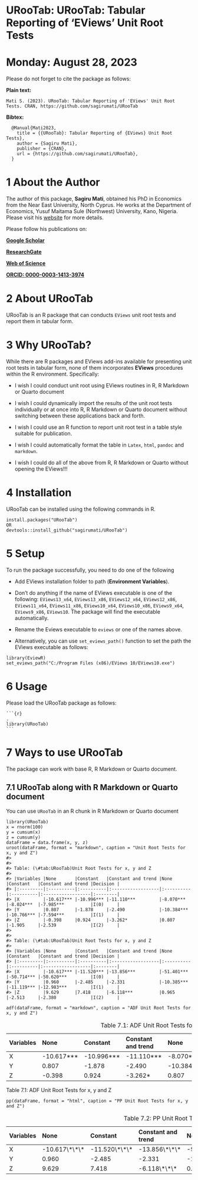 # URooTab: URooTab: Tabular Reporting of ‘EViews’ Unit Root Tests

# Monday: August 28, 2023

<!-- <img src="inst/figures/URooTab.png" align="right" width="120" /> -->

<!-- badges: start -->
<!-- [![CRAN_Status_Badge](https://www.r-pkg.org/badges/version/URooTab)](https://cran.r-project.org/package=URooTab) -->
<!-- [![CRAN_Status_Badge](https://cranlogs.r-pkg.org/badges/grand-total/URooTab?color=49C31B)](https://cranlogs.r-pkg.org/badges/grand-total/URooTab?color=49C31B) -->
<!-- [![](https://cranlogs.r-pkg.org/badges/URooTab?color=49C31B)](https://cranlogs.r-pkg.org/badges/URooTab?color=49C31B) -->
<!-- [![R-CMD-check](https://github.com/sagirumati/URooTab/actions/workflows/check-standard.yaml/badge.svg)](https://github.com/sagirumati/URooTab/actions/workflows/check-standard.yaml) -->
<!-- badges: end -->

Please do not forget to cite the package as follows:

**Plain text:**

    Mati S. (2023). URooTab: Tabular Reporting of 'EViews' Unit Root Tests. CRAN, https://github.com/sagirumati/URooTab

**Bibtex:**

      @Manual{Mati2023,
        title = {{URooTab}: Tabular Reporting of {EViews} Unit Root Tests},
        author = {Sagiru Mati},
        publisher = {CRAN},
        url = {https://github.com/sagirumati/URooTab},
      }

# 1 About the Author

The author of this package, **Sagiru Mati**, obtained his PhD in
Economics from the Near East University, North Cyprus. He works at the
Department of Economics, Yusuf Maitama Sule (Northwest) University,
Kano, Nigeria. Please visit his [website](https://smati.com.ng) for more
details.

Please follow his publications on:

[**Google
Scholar**](https://scholar.google.com/citations?user=odEp1eIAAAAJ&hl=en&oi=ao)

[**ResearchGate**](https://www.researchgate.net/profile/Sagiru-Mati-2)

[**Web of
Science**](https://www.webofscience.com/wos/author/record/P-3408-2017)

[**ORCID: 0000-0003-1413-3974**](https://orcid.org/0000-0003-1413-3974)

# 2 About URooTab

URooTab is an R package that can conducts `EViews` unit root tests and
report them in tabular form.

# 3 Why URooTab?

While there are R packages and EViews add-ins available for presenting
unit root tests in tabular form, none of them incorporates **EViews**
procedures within the R environment. Specifically:

-   I wish I could conduct unit root using EViews routines in R, R
    Markdown or Quarto document

-   I wish I could dynamically import the results of the unit root tests
    individually or at once into R, R Markdown or Quarto document
    without switching between these applications back and forth.

-   I wish I could use an R function to report unit root test in a table
    style suitable for publication.

-   I wish I could automatically format the table in `Latex`, `html`,
    `pandoc` and `markdown`.

-   I wish I could do all of the above from R, R Markdown or Quarto
    without opening the EViews!!!

# 4 Installation

URooTab can be installed using the following commands in R.

    install.packages("URooTab")
    OR
    devtools::install_github("sagirumati/URooTab")

# 5 Setup

To run the package successfully, you need to do one of the following

-   Add EViews installation folder to path (**Environment Variables**).

-   Don’t do anything if the name of EViews executable is one of the
    following: `EViews13_x64`, `EViews13_x86`, `EViews12_x64`,
    `EViews12_x86`, `EViews11_x64`, `EViews11_x86`, `EViews10_x64`,
    `EViews10_x86`, `EViews9_x64`, `EViews9_x86`, `EViews10`. The
    package will find the executable automatically.

-   Rename the Eviews executable to `eviews` or one of the names above.

-   Alternatively, you can use `set_eviews_path()` function to set the
    path the EViews executable as follows:

<!-- -->

    library(EviewR)
    set_eviews_path("C:/Program Files (x86)/EViews 10/EViews10.exe")

# 6 Usage

Please load the URooTab package as follows:

    ```{r}                                                                .
    library(URooTab)
    ```

# 7 Ways to use URooTab

The package can work with base R, R Markdown or Quarto document.

## 7.1 URooTab along with R Markdown or Quarto document

You can use `URooTab` in an R chunk in R Markdown or Quarto document

    library(URooTab)
    x = rnorm(100)
    y = cumsum(x)
    z = cumsum(y)
    dataFrame = data.frame(x, y, z)
    uroot(dataFrame, format = "markdown", caption = "Unit Root Tests for x, y and Z")
    #> 
    #> 
    #> Table: (\#tab:URooTab)Unit Root Tests for x, y and Z
    #> 
    #> |Variables |None       |Constant   |Constant and trend |None       |Constant   |Constant and trend |Decision |
    #> |:---------|:----------|:----------|:------------------|:----------|:----------|:------------------|:--------|
    #> |X         |-10.617*** |-10.996*** |-11.110***         |-8.070***  |-8.024***  |-7.985***          |I(0)     |
    #> |Y         |0.807      |-1.878     |-2.490             |-10.384*** |-10.766*** |-7.594***          |I(1)     |
    #> |Z         |-0.398     |0.924      |-3.262*            |0.807      |-1.905     |-2.539             |I(2)     |
    #> 
    #> 
    #> Table: (\#tab:URooTab)Unit Root Tests for x, y and Z
    #> 
    #> |Variables |None       |Constant   |Constant and trend |None       |Constant   |Constant and trend |Decision |
    #> |:---------|:----------|:----------|:------------------|:----------|:----------|:------------------|:--------|
    #> |X         |-10.617*** |-11.520*** |-13.856***         |-51.401*** |-50.714*** |-50.620***         |I(0)     |
    #> |Y         |0.960      |-2.485     |-2.331             |-10.385*** |-11.119*** |-12.983***         |I(1)     |
    #> |Z         |9.629      |7.418      |-6.118***          |0.965      |-2.513     |-2.380             |I(2)     |

    adf(dataFrame, format = "markdown", caption = "ADF Unit Root Tests for x, y and Z")

<table style="width:100%;">
<caption><span id="tab:adf"></span>Table 7.1: ADF Unit Root Tests for x,
y and Z</caption>
<colgroup>
<col style="width: 9%" />
<col style="width: 10%" />
<col style="width: 10%" />
<col style="width: 18%" />
<col style="width: 10%" />
<col style="width: 10%" />
<col style="width: 18%" />
<col style="width: 8%" />
</colgroup>
<thead>
<tr class="header">
<th style="text-align: left;">Variables</th>
<th style="text-align: left;">None</th>
<th style="text-align: left;">Constant</th>
<th style="text-align: left;">Constant and trend</th>
<th style="text-align: left;">None</th>
<th style="text-align: left;">Constant</th>
<th style="text-align: left;">Constant and trend</th>
<th style="text-align: left;">Decision</th>
</tr>
</thead>
<tbody>
<tr class="odd">
<td style="text-align: left;">X</td>
<td style="text-align: left;">-10.617***</td>
<td style="text-align: left;">-10.996***</td>
<td style="text-align: left;">-11.110***</td>
<td style="text-align: left;">-8.070***</td>
<td style="text-align: left;">-8.024***</td>
<td style="text-align: left;">-7.985***</td>
<td style="text-align: left;">I(0)</td>
</tr>
<tr class="even">
<td style="text-align: left;">Y</td>
<td style="text-align: left;">0.807</td>
<td style="text-align: left;">-1.878</td>
<td style="text-align: left;">-2.490</td>
<td style="text-align: left;">-10.384***</td>
<td style="text-align: left;">-10.766***</td>
<td style="text-align: left;">-7.594***</td>
<td style="text-align: left;">I(1)</td>
</tr>
<tr class="odd">
<td style="text-align: left;">Z</td>
<td style="text-align: left;">-0.398</td>
<td style="text-align: left;">0.924</td>
<td style="text-align: left;">-3.262*</td>
<td style="text-align: left;">0.807</td>
<td style="text-align: left;">-1.905</td>
<td style="text-align: left;">-2.539</td>
<td style="text-align: left;">I(2)</td>
</tr>
</tbody>
</table>

<span id="tab:adf"></span>Table 7.1: ADF Unit Root Tests for x, y and Z

    pp(dataFrame, format = "html", caption = "PP Unit Root Tests for x, y and Z")

<table>
<caption>
<span id="tab:pp"></span>Table 7.2: PP Unit Root Tests for x, y and Z
</caption>
<thead>
<tr>
<th style="text-align:left;">
Variables
</th>
<th style="text-align:left;">
None
</th>
<th style="text-align:left;">
Constant
</th>
<th style="text-align:left;">
Constant and trend
</th>
<th style="text-align:left;">
None
</th>
<th style="text-align:left;">
Constant
</th>
<th style="text-align:left;">
Constant and trend
</th>
<th style="text-align:left;">
Decision
</th>
</tr>
</thead>
<tbody>
<tr>
<td style="text-align:left;">
X
</td>
<td style="text-align:left;">
-10.617\*\*\*
</td>
<td style="text-align:left;">
-11.520\*\*\*
</td>
<td style="text-align:left;">
-13.856\*\*\*
</td>
<td style="text-align:left;">
-51.401\*\*\*
</td>
<td style="text-align:left;">
-50.714\*\*\*
</td>
<td style="text-align:left;">
-50.620\*\*\*
</td>
<td style="text-align:left;">
I(0)
</td>
</tr>
<tr>
<td style="text-align:left;">
Y
</td>
<td style="text-align:left;">
0.960
</td>
<td style="text-align:left;">
-2.485
</td>
<td style="text-align:left;">
-2.331
</td>
<td style="text-align:left;">
-10.385\*\*\*
</td>
<td style="text-align:left;">
-11.119\*\*\*
</td>
<td style="text-align:left;">
-12.983\*\*\*
</td>
<td style="text-align:left;">
I(1)
</td>
</tr>
<tr>
<td style="text-align:left;">
Z
</td>
<td style="text-align:left;">
9.629
</td>
<td style="text-align:left;">
7.418
</td>
<td style="text-align:left;">
-6.118\*\*\*
</td>
<td style="text-align:left;">
0.965
</td>
<td style="text-align:left;">
-2.513
</td>
<td style="text-align:left;">
-2.380
</td>
<td style="text-align:left;">
I(2)
</td>
</tr>
</tbody>
</table>
